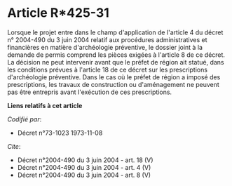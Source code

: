 # Article R*425-31

Lorsque le projet entre dans le champ d'application de l'article 4 du décret n° 2004-490 du 3 juin 2004 relatif aux
procédures administratives et financières en matière d'archéologie préventive, le dossier joint à la demande de permis
comprend les pièces exigées à l'article 8 de ce décret. La décision ne peut intervenir avant que le préfet de région ait
statué, dans les conditions prévues à l'article 18 de ce décret sur les prescriptions d'archéologie préventive. Dans le cas
où le préfet de région a imposé des prescriptions, les travaux de construction ou d'aménagement ne peuvent pas être entrepris
avant l'exécution de ces prescriptions.

**Liens relatifs à cet article**

_Codifié par_:

  - Décret n°73-1023 1973-11-08

_Cite_:

  - Décret n°2004-490 du 3 juin 2004 - art. 18 (V)
  - Décret n°2004-490 du 3 juin 2004 - art. 4 (V)
  - Décret n°2004-490 du 3 juin 2004 - art. 8 (V)
